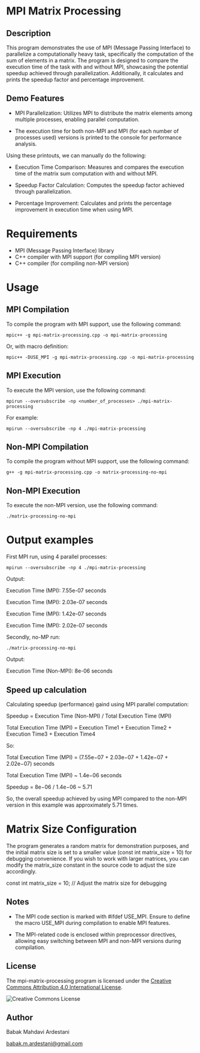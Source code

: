# MPI Matrix Processing 

## Description

This program demonstrates the use of MPI (Message Passing Interface) to parallelize a computationally heavy task, specifically the computation of the sum of elements in a matrix. The program is designed to compare the execution time of the task with and without MPI, showcasing the potential speedup achieved through parallelization. Additionally, it calculates and prints the speedup factor and percentage improvement.

## Demo Features

- MPI Parallelization: Utilizes MPI to distribute the matrix elements among multiple processes, enabling parallel computation.

- The execution time for both non-MPI and MPI (for each number of processes used) versions is printed to the console for performance analysis.

Using these printouts, we can manually do the following:

- Execution Time Comparison: Measures and compares the execution time of the matrix sum computation with and without MPI.

- Speedup Factor Calculation: Computes the speedup factor achieved through parallelization.

- Percentage Improvement: Calculates and prints the percentage improvement in execution time when using MPI.

# Requirements

- MPI (Message Passing Interface) library
- C++ compiler with MPI support (for compiling MPI version)
- C++ compiler (for compiling non-MPI version)


# Usage

## MPI Compilation

To compile the program with MPI support, use the following command:

```mpic++ -g mpi-matrix-processing.cpp -o mpi-matrix-processing```

Or, with macro definition:

```mpic++ -DUSE_MPI -g mpi-matrix-processing.cpp -o mpi-matrix-processing```

## MPI Execution

To execute the MPI version, use the following command:

`mpirun --oversubscribe -np <number_of_processes> ./mpi-matrix-processing`


For example:

```mpirun --oversubscribe -np 4 ./mpi-matrix-processing```


## Non-MPI Compilation

To compile the program without MPI support, use the following command:

```g++ -g mpi-matrix-processing.cpp -o matrix-processing-no-mpi```


## Non-MPI Execution

To execute the non-MPI version, use the following command:

```./matrix-processing-no-mpi```


# Output examples 

First MPI run, using 4 parallel processes: 

`mpirun --oversubscribe -np 4 ./mpi-matrix-processing`

Output: 

Execution Time (MPI): 7.55e-07 seconds

Execution Time (MPI): 2.03e-07 seconds

Execution Time (MPI): 1.42e-07 seconds

Execution Time (MPI): 2.02e-07 seconds


Secondly, no-MP run:

`./matrix-processing-no-mpi`

Output: 

Execution Time (Non-MPI): 8e-06 seconds

## Speed up calculation

Calculating speedup (performance) gaind using MPI parallel computation: 


Speedup = Execution Time (Non-MPI)​ / Total Execution Time (MPI)

Total Execution Time (MPI) = Execution Time1 ​+ Execution Time2 ​+ Execution Time3 ​+ Execution Time4​

So: 

Total Execution Time (MPI) = (7.55e−07 + 2.03e−07 + 1.42e−07 + 2.02e−07) seconds

Total Execution Time (MPI) ~ 1.4e−06 seconds

Speedup = 8e−06 / 1.4e−06  ~ 5.71

So, the overall speedup achieved by using MPI compared to the non-MPI version in this example was approximately 5.71 times.


# Matrix Size Configuration

The program generates a random matrix for demonstration purposes, and the initial matrix size is set to a smaller value (const int matrix_size = 10) for debugging convenience. If you wish to work with larger matrices, you can modify the matrix_size constant in the source code to adjust the size accordingly.

const int matrix_size = 10;  // Adjust the matrix size for debugging


## Notes

- The MPI code section is marked with #ifdef USE_MPI. Ensure to define the macro USE_MPI during compilation to enable MPI features.
            
- The MPI-related code is enclosed within preprocessor directives, allowing easy switching between MPI and non-MPI versions during compilation.


## License

The mpi-matrix-processing program is licensed under the [Creative Commons Attribution 4.0 International License](https://creativecommons.org/licenses/by/4.0/).

![Creative Commons License](https://i.creativecommons.org/l/by/4.0/88x31.png)


## Author 

Babak Mahdavi Ardestani

babak.m.ardestani@gmail.com
